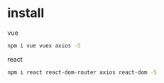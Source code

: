 # install

vue

```sh
npm i vue vuex axios -S
```

react

```sh
npm i react react-dom-router axios react-dom -S
```